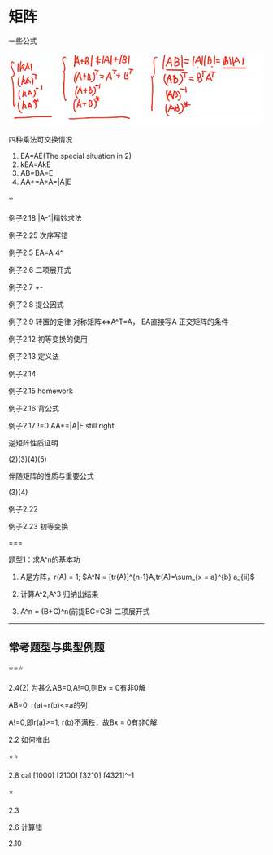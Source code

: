 # 矩阵

一些公式

![20220520120233](https://raw.githubusercontent.com/Logible/Image/main/note_image/20220520120233.png)

四种乘法可交换情况

1. EA=AE(The special situation in 2)
2. kEA=AkE
3. AB=BA=E
4. AA*=A*A=|A|E

⭐

例子2.18 |A-1|精妙求法

例子2.25 次序写错

例子2.5 EA=A 4^

例子2.6 二项展开式

例子2.7 +-

例子2.8 提公因式

例子2.9 转置的定律 对称矩阵<=>A^T=A， EA直接写A 正交矩阵的条件

例子2.12 初等变换的使用

例子2.13 定义法

例子2.14

例子2.15 homework

例子2.16 背公式

例子2.17 !=0 AA*=|A|E still right

逆矩阵性质证明

(2)(3)(4)(5)

伴随矩阵的性质与重要公式

(3)(4)

例子2.22

例子2.23 初等变换

===

题型1：求A^n的基本功

1. A是方阵，r(A) = 1; $A^N = [tr(A)]^{n-1}A,tr(A)=\sum_{x = a}^{b} a_{ii}$

2. 计算A^2,A^3 归纳出结果

3. A^n = (B+C)^n(前提BC=CB) 二项展开式

---

## 常考题型与典型例题

⭐=⭐

2.4(2) 为甚么AB=0,A!=0,则Bx = 0有非0解

AB=0, r(a)+r(b)<=a的列

A!=0,即r(a)>=1, r(b)不满秩，故Bx = 0有非0解

2.2 如何推出

⭐⭐

2.8 cal
[1000]
[2100]
[3210]
[4321]^-1

⭐

2.3

2.6 计算错

2.10
